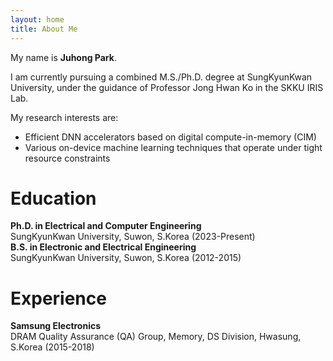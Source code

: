 ```yaml
---
layout: home
title: About Me
---
```

My name is **Juhong Park**. 

I am currently pursuing a combined M.S./Ph.D. degree at SungKyunKwan University, under the guidance of Professor Jong Hwan Ko in the SKKU IRIS Lab.

My research interests are:  
- Efficient DNN accelerators based on digital compute-in-memory (CIM)  
- Various on-device machine learning techniques that operate under tight resource constraints


# **Education**
**Ph.D. in Electrical and Computer Engineering**   
SungKyunKwan University, Suwon, S.Korea (2023-Present)   
**B.S. in Electronic and Electrical Engineering**   
SungKyunKwan University, Suwon, S.Korea (2012-2015)

# **Experience**
**Samsung Electronics**   
DRAM Quality Assurance (QA) Group, Memory, DS Division, Hwasung, S.Korea (2015-2018)
